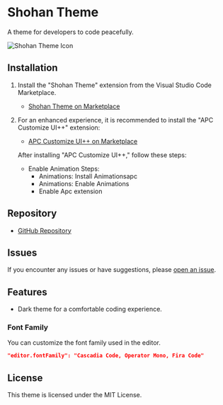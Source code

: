 # Shohan Theme

A theme for developers to code peacefully.

![Shohan Theme Icon](https://i.ibb.co/vZhHQ69/phenix.png)

## Installation

1. Install the "Shohan Theme" extension from the Visual Studio Code Marketplace.

   - [Shohan Theme on Marketplace](https://marketplace.visualstudio.com/items/NahimHossainShohan.shohantheme)

2. For an enhanced experience, it is recommended to install the "APC Customize UI++" extension:

   - [APC Customize UI++ on Marketplace](https://marketplace.visualstudio.com/items?itemName=your-apc-customize-ui-id)

   After installing "APC Customize UI++," follow these steps:

   - Enable Animation Steps:
     - Animations: Install Animationsapc
     - Animations: Enable Animations
     - Enable Apc extension

## Repository

- [GitHub Repository](https://github.com/NH-Shohan/ShohanTheme)

## Issues

If you encounter any issues or have suggestions, please [open an issue](https://github.com/NH-Shohan/ShohanTheme/issues).

## Features

- Dark theme for a comfortable coding experience.

### Font Family

You can customize the font family used in the editor.

```json
"editor.fontFamily": "Cascadia Code, Operator Mono, Fira Code"
```

## License

This theme is licensed under the MIT License.
